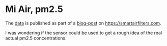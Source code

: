 # Mi Air, pm2.5

The
[data](https://smartairfilters.com/wordpress/wp-content/uploads/2017/12/Xiaomi-Particle-Counter-Original-Data.xlsx)
is published as part of a
[blog-post](https://smartairfilters.com/en/blog/xiaomi-particle-counter-inaccurate-not-control-purifier/)
on https://smartairfilters.com.

I was wondering if the sensor could be used to get a rough idea of the real
actual pm2.5 concentrations.
